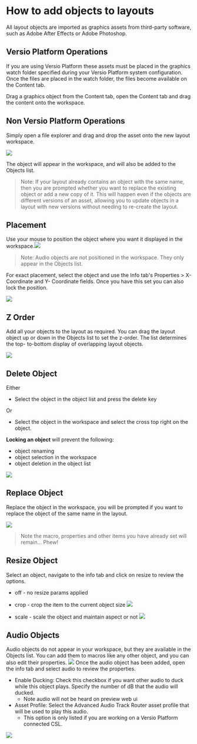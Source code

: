 <!--
Title : 2089386115_add_obects_to_layout_howto

- Created : 2021-12-31 12:26
- Updated :
- Author : James Rivers
- Written against (version):
- Sources :
	- Versio 4.6 System Operations
- Author Notes :
- Tags : [!versio_graphics_moc](../../!versio_graphics_moc.md)
-->

# How to add objects to layouts
 All layout objects are imported as graphics assets from third-party software, such as Adobe After Effects or Adobe Photoshop.

## Versio Platform Operations
 If you are using Versio Platform these assets must be placed in the graphics watch folder specified during your Versio Platform system configuration. Once the files are placed in the watch folder, the files become available on the Content tab.

Drag a graphics object from the Content tab, open the Content tab and drag the content onto the workspace.

## Non Versio Platform Operations
Simply open a file explorer and drag and drop the asset onto the new layout workspace.

![](attachments/2021-12-31%2012.31.24.gif)

 The object will appear in the workspace, and will also be added to the Objects list.
 
 >  Note: If your layout already contains an object with the same name, then you are prompted whether you want to replace the existing object or add a new copy of it. This will happen even if the objects are different versions of an asset, allowing you to update objects in a layout with new versions without needing to re-create the layout.

## Placement
Use your mouse to position the object where you want it displayed in the workspace.![](attachments/2021-12-31%2012.34.11.gif)

>  Note: Audio objects are not positioned in the workspace. They only appear in the Objects list.

For exact placement, select the object and use the Info tab's Properties > X-Coordinate and Y- Coordinate fields. Once you have this set you can also lock the position.

![](attachments/2021-12-31%2012.39.47.gif)

## Z Order
Add all your objects to the layout as required.  You can drag the layout object up or down in the Objects list to set the z-order. The list determines the top- to-bottom display of overlapping layout objects.

![](attachments/2021-12-31%2012.45.16.gif)

## Delete Object
Either 
- Select the object in the object list and press the delete key

Or 
- Select the object in the workspace and select the cross top right on the object. 

**Locking an object** will prevent the following: 
- object renaming 
- object selection in the workspace
- object deletion in the object list

![](attachments/2021-12-31%2012.53.23.gif)

## Replace Object
Replace the object in the workspace, you will be prompted if you want to replace the object of the same name in the layout.  

![](attachments/2022-01-07%2017.25.48.gif)

> Note the macro, properties and other items you have already set will remain... Phew!


## Resize Object
Select an object, navigate to the info tab and click on resize to review the options. 
- off - no resize params applied 
- crop - crop the item to the current object size
![](attachments/2021-12-31%2013.02.33.gif)

- scale - scale the object and maintain aspect or not
![](attachments/2021-12-31%2013.00.54.gif)
## Audio Objects
Audio objects do not appear in your workspace, but they are available in the Objects list. You can add them to macros like any other object, and you can also edit their properties.
![](attachments/2021-12-31%2013.09.07.gif)
Once the audio object has been added, open the info tab and select audio to review the properties. 

- Enable Ducking: Check this checkbox if you want other audio to duck while this object plays. Specify the number of dB that the audio will ducked.
	- Note audio will not be heard on preview web ui
- Asset Profile: Select the Advanced Audio Track Router asset profile that will be used to play this audio.
	- This option is only listed if you are working on a Versio Platform connected CSL. 

![](attachments/2021-12-31%2013.13.18.gif)



